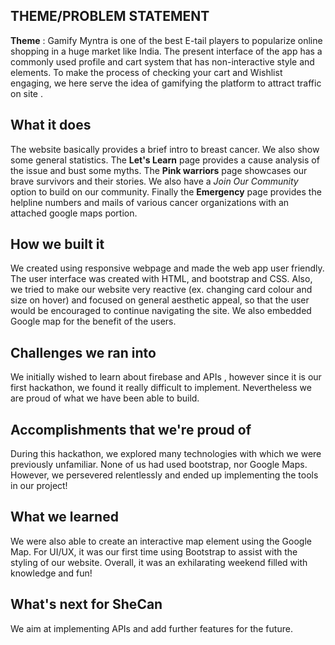 ## THEME/PROBLEM STATEMENT
**Theme** : Gamify
Myntra is one of the best E-tail players to popularize online shopping in a huge market like India.
The present interface of the app has a commonly used profile and cart system that has non-interactive style and elements. To make the process of checking your cart and Wishlist engaging, we here serve the idea of gamifying the platform to attract traffic on site . 


## What it does
The website basically provides a brief intro to breast cancer. We also show some general statistics. 
The **Let's Learn** page provides a cause analysis of the issue and bust some myths.
The **Pink warriors** page showcases our brave survivors and their stories. We also have a _Join Our Community_  option to build on our community.
Finally the **Emergency** page provides the helpline numbers and mails of various cancer organizations with an attached google maps portion.

## How we built it
We created using responsive webpage  and made the web app user friendly. The user interface was created with HTML, and bootstrap and CSS.  Also, we tried to make our website very reactive (ex. changing card colour and size on hover) and focused on general aesthetic appeal, so that the user would be encouraged to continue navigating the site. We also embedded Google map for the benefit of the users.
## Challenges we ran into
We initially wished to learn about firebase and APIs , however since it is our first hackathon, we found it really difficult to implement. Nevertheless we are proud of what we have been able to build.
## Accomplishments that we're proud of
During this hackathon, we explored many technologies with which we were previously unfamiliar. None of us had used bootstrap, nor Google Maps. However, we persevered relentlessly and ended up implementing the tools in our project!
## What we learned
We were also able to create an interactive map element using the Google Map. For UI/UX, it was our first time using Bootstrap to assist with the styling of our website. Overall, it was an exhilarating weekend filled with knowledge and fun!
## What's next for SheCan
We aim at implementing APIs and add further features for the future.
